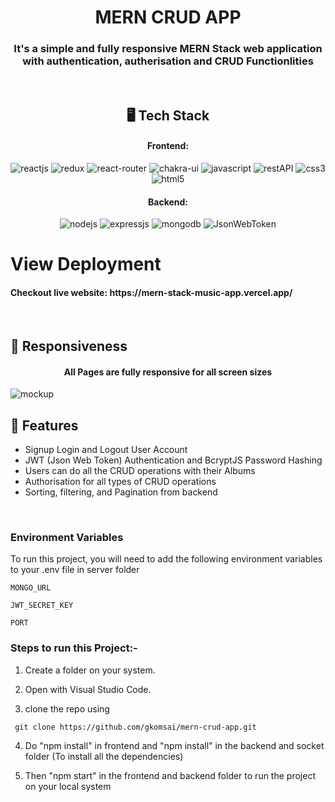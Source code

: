 <h1 align="center">MERN CRUD APP</h1>

<h3 align="center">It's a simple and fully responsive MERN Stack web application with authentication, autherisation and CRUD Functionlities </h3>

<br />

<h2 align="center">🖥️ Tech Stack</h2>


<h4 align="center">Frontend:</h4>

<p align="center">
  <img src="https://img.shields.io/badge/React-20232A?style=for-the-badge&logo=react&logoColor=61DAFB" alt="reactjs" />
  <img src="https://img.shields.io/badge/Redux-593D88?style=for-the-badge&logo=redux&logoColor=white" alt="redux" />
   <img src="https://img.shields.io/badge/React_Router-CA4245?style=for-the-badge&logo=react-router&logoColor=white" alt="react-router" />
  <img src="https://img.shields.io/badge/Chakra%20UI-3bc7bd?style=for-the-badge&logo=chakraui&logoColor=white" alt="chakra-ui" />
  <img src="https://img.shields.io/badge/JavaScript-323330?style=for-the-badge&logo=javascript&logoColor=F7DF1E" alt="javascript" />
  <img src="https://img.shields.io/badge/Rest_API-02303A?style=for-the-badge&logo=react-router&logoColor=white" alt="restAPI" />
  <img src="https://img.shields.io/badge/CSS3-1572B6?style=for-the-badge&logo=css3&logoColor=white" alt="css3" />
  <img src="https://img.shields.io/badge/HTML5-E34F26?style=for-the-badge&logo=html5&logoColor=white" alt="html5" />
</p>


<h4 align="center">Backend:</h4>

<p align="center">
  <img src="https://img.shields.io/badge/Node.js-339933?style=for-the-badge&logo=nodedotjs&logoColor=white" alt="nodejs" />
  <img src="https://img.shields.io/badge/Express.js-000000?style=for-the-badge&logo=express&logoColor=white" alt="expressjs" />
  <img src="https://img.shields.io/badge/MongoDB-4EA94B?style=for-the-badge&logo=mongodb&logoColor=white" alt="mongodb" />
  <img src="https://img.shields.io/badge/JWT-000000?style=for-the-badge&logo=JSON%20web%20tokens&logoColor=white" alt="JsonWebToken" />

</p>





<h1>View Deployment</h1>
</hr>
<h4>Checkout live website: https://mern-stack-music-app.vercel.app/</h4>
</hr>




<br />

## 🚀 Responsiveness

<h4 align="center">All Pages are fully responsive for all screen sizes</h4>

![mockup](https://user-images.githubusercontent.com/101813593/205062955-45cab395-5da9-46dc-a315-a2390a1bc34a.png)




## 🚀 Features
- Signup Login and Logout User Account
- JWT (Json Web Token) Authentication and BcryptJS Password Hashing 
- Users can do all the CRUD operations with their Albums 
- Authorisation for all types of CRUD operations
- Sorting, filtering, and Pagination from backend
<br />



### Environment Variables

To run this project, you will need to add the following environment variables to your .env file in server folder

`MONGO_URL`

`JWT_SECRET_KEY`

`PORT`


### Steps to run this Project:-

1. Create a folder on your system.

2. Open with Visual Studio Code.

3.  clone the repo using
``` 
 git clone https://github.com/gkomsai/mern-crud-app.git
```

4. Do "npm install" in frontend and "npm install" in the backend and socket folder  (To install all the dependencies)

5. Then "npm start" in the frontend and backend  folder to run the project on your local system



